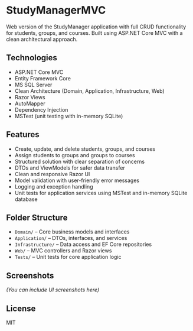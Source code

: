 # StudyManagerMVC

Web version of the StudyManager application with full CRUD functionality for students, groups, and courses. Built using ASP.NET Core MVC with a clean architectural approach.

## Technologies

- ASP.NET Core MVC  
- Entity Framework Core  
- MS SQL Server  
- Clean Architecture (Domain, Application, Infrastructure, Web)  
- Razor Views  
- AutoMapper  
- Dependency Injection  
- MSTest (unit testing with in-memory SQLite)  

## Features

- Create, update, and delete students, groups, and courses  
- Assign students to groups and groups to courses  
- Structured solution with clear separation of concerns  
- DTOs and ViewModels for safer data transfer  
- Clean and responsive Razor UI  
- Model validation with user-friendly error messages  
- Logging and exception handling  
- Unit tests for application services using MSTest and in-memory SQLite database  

## Folder Structure

- `Domain/` – Core business models and interfaces  
- `Application/` – DTOs, interfaces, and services  
- `Infrastructure/` – Data access and EF Core repositories  
- `Web/` – MVC controllers and Razor views  
- `Tests/` – Unit tests for core application logic  

## Screenshots

*(You can include UI screenshots here)*

## License

MIT
